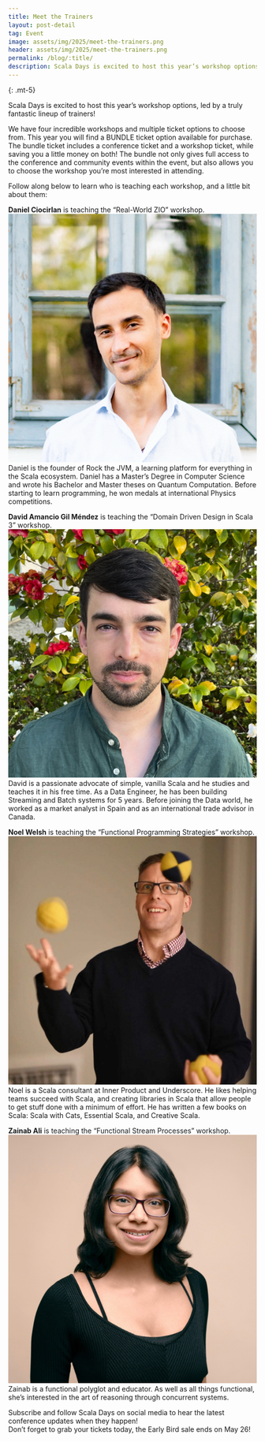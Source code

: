```yaml
---
title: Meet the Trainers
layout: post-detail
tag: Event
image: assets/img/2025/meet-the-trainers.png
header: assets/img/2025/meet-the-trainers.png
permalink: /blog/:title/
description: Scala Days is excited to host this year’s workshop options, led by a truly fantastic lineup of trainers!
---
```

{: .mt-5}

Scala Days is excited to host this year’s workshop options, led by a truly fantastic lineup of trainers!

We have four incredible workshops and multiple ticket options to choose from. This year you will find a BUNDLE ticket option available for purchase. The bundle ticket includes a conference ticket and a workshop ticket, while saving you a little money on both! The bundle not only gives full access to the conference and community events within the event, but also allows you to choose the workshop you’re most interested in attending.

Follow along below to learn who is teaching each workshop, and a little bit about them:

**Daniel Ciocirlan** is teaching the “Real-World ZIO” workshop.  
![Daniel headshot](/assets/img/2025/workshops-trainers/daniel-ciocirlan.png)  
Daniel is the founder of Rock the JVM, a learning platform for everything in the Scala ecosystem. Daniel has a Master’s Degree in Computer Science and wrote his Bachelor and Master theses on Quantum Computation. Before starting to learn programming, he won medals at international Physics competitions.

**David Amancio Gil Méndez** is teaching the “Domain Driven Design in Scala 3” workshop.  
![David headshot](/assets/img/2025/workshops-trainers/david-gil.jpg)  
David is a passionate advocate of simple, vanilla Scala and he studies and teaches it in his free time. As a Data Engineer, he has been building Streaming and Batch systems for 5 years. Before joining the Data world, he worked as a market analyst in Spain and as an international trade advisor in Canada.

**Noel Welsh** is teaching the “Functional Programming Strategies” workshop.  
![Noel headshot](/assets/img/2025/workshops-trainers/noel-welsh.jpg)  
Noel is a Scala consultant at Inner Product and Underscore. He likes helping teams succeed with Scala, and creating libraries in Scala that allow people to get stuff done with a minimum of effort. He has written a few books on Scala: Scala with Cats, Essential Scala, and Creative Scala.

**Zainab Ali** is teaching the “Functional Stream Processes” workshop.  
![Zainab headshot](/assets/img/2025/workshops-trainers/zainab-ali.jpg)  
Zainab is a functional polyglot and educator. As well as all things functional, she’s interested in the art of reasoning through concurrent systems.

Subscribe and follow Scala Days on social media to hear the latest conference updates when they happen!  
Don’t forget to grab your tickets today, the Early Bird sale ends on May 26!

